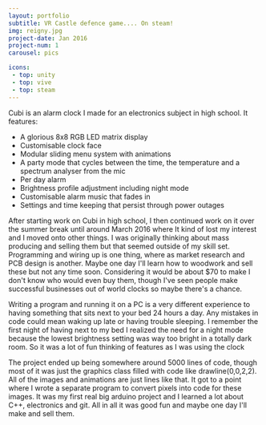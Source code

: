 ```yaml
---
layout: portfolio
subtitle: VR Castle defence game.... On steam! 
img: reigny.jpg
project-date: Jan 2016
project-num: 1
carousel: pics

icons:
 - top: unity 
 - top: vive
 - top: steam
---
```


Cubi is an alarm clock I made for an electronics subject in high school. It features:

- A glorious 8x8 RGB LED matrix display
- Customisable clock face
- Modular sliding menu system with animations
- A party mode that cycles between the time, the temperature and a spectrum analyser from the mic
- Per day alarm
- Brightness profile adjustment including night mode
- Customisable alarm music that fades in
- Settings and time keeping that persist through power outages

After starting work on Cubi in high school, I then continued work on it over the summer break until around March 2016 where It kind of lost my interest and I moved onto other things. I was originally thinking about mass producing and selling them but that seemed outside of my skill set. Programming and wiring up is one thing, where as market research and PCB design is another. Maybe one day I'll learn how to woodwork and sell these but not any time soon. Considering it would be about $70 to make I don't know who would even buy them, though I've seen people make successful businesses out of world clocks so maybe there's a chance.

Writing a program and running it on a PC is a very different experience to having something that sits next to your bed 24 hours a day. Any mistakes in code could mean waking up late or having trouble sleeping. I remember the first night of having next to my bed I realized the need for a night mode because the lowest brightness setting was way too bright in a totally dark room. So it was a lot of fun thinking of features as I was using the clock

The project ended up being somewhere around 5000 lines of code, though most of it was just the graphics class filled with code like drawline(0,0,2,2). All of the images and animations are just lines like that. It got to a point where I wrote a separate program to convert pixels into code for these images. It was my first real big arduino project and I learned a lot about C++, electronics and git. All in all it was good fun and maybe one day I'll make and sell them.